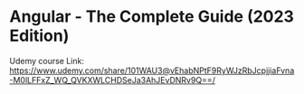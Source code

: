 # Angular - The Complete Guide (2023 Edition)
Udemy course Link: https://www.udemy.com/share/101WAU3@vEhabNPtF9RyWJzRbJcpjjiaFvna-M0lLFFxZ_WQ_QVKXWLCHDSeJa3AhJEvDNRv9Q==/
